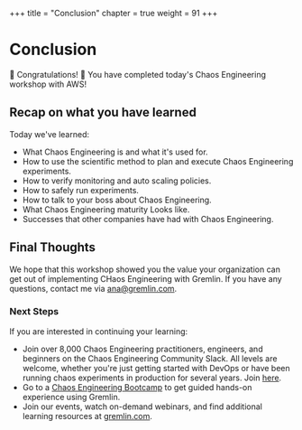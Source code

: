 +++
title = "Conclusion"
chapter = true
weight = 91
+++

# Conclusion

🎉 Congratulations! 🎉 You have completed today's Chaos Engineering workshop with AWS! 

## Recap on what you have learned
Today we've learned:

+ What Chaos Engineering is and what it's used for.
+ How to use the scientific method to plan and execute Chaos Engineering experiments.
+ How to verify monitoring and auto scaling policies.
+ How to safely run experiments.
+ How to talk to your boss about Chaos Engineering.
+ What Chaos Engineering maturity Looks like.
+ Successes that other companies have had with Chaos Engineering.

## Final Thoughts

We hope that this workshop showed you the value your organization can get out of implementing CHaos Engineering with Gremlin. If you have any questions, contact me via ana@gremlin.com.


### Next Steps
If you are interested in continuing your learning:

+ Join over 8,000 Chaos Engineering practitioners, engineers, and beginners on the Chaos Engineering Community Slack. All levels are welcome, whether you're just getting started with DevOps or have been running chaos experiments in production for several years. Join [here](https://www.gremlin.com/slack/).
+ Go to a [Chaos Engineering Bootcamp](https://www.gremlin.com/bootcamps/) to get guided hands-on experience using Gremlin.
+ Join our events, watch on-demand webinars, and find additional learning resources at [gremlin.com](https://gremlin.com).

